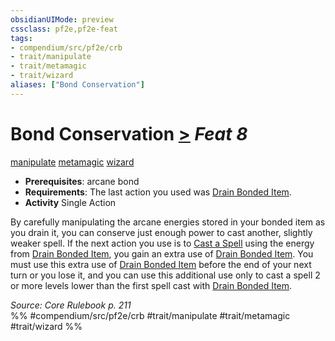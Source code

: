 ```yaml
---
obsidianUIMode: preview
cssclass: pf2e,pf2e-feat
tags:
- compendium/src/pf2e/crb
- trait/manipulate
- trait/metamagic
- trait/wizard
aliases: ["Bond Conservation"]
---
```

# Bond Conservation  [>](chapter-9-playing-the-game.md#Actions "Single Action") *Feat 8*  
[manipulate](manipulate.md "Manipulate General Trait")  [metamagic](metamagic.md "Metamagic General Trait")  [wizard](Reference/Rules/Traits/wizard.md "Wizard Class Trait")  

- **Prerequisites**: arcane bond
- **Requirements**: The last action you used was [Drain Bonded Item](drain-bonded-item.md).
- **Activity** Single Action

By carefully manipulating the arcane energies stored in your bonded item as you drain it, you can conserve just enough power to cast another, slightly weaker spell. If the next action you use is to [Cast a Spell](cast-a-spell.md) using the energy from [Drain Bonded Item](drain-bonded-item.md), you gain an extra use of [Drain Bonded Item](drain-bonded-item.md). You must use this extra use of [Drain Bonded Item](drain-bonded-item.md) before the end of your next turn or you lose it, and you can use this additional use only to cast a spell 2 or more levels lower than the first spell cast with [Drain Bonded Item](drain-bonded-item.md).

*Source: Core Rulebook p. 211*  
%% #compendium/src/pf2e/crb #trait/manipulate #trait/metamagic #trait/wizard %%